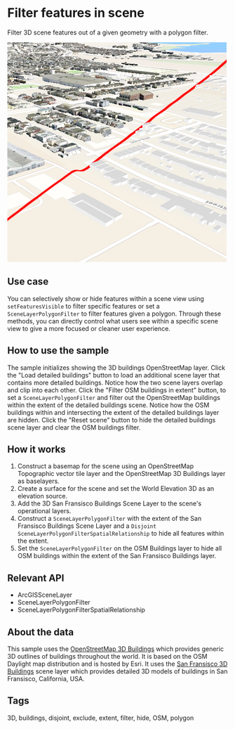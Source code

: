 # Filter features in scene

Filter 3D scene features out of a given geometry with a polygon filter.

![](screenshot.png)

## Use case

You can selectively show or hide features within a scene view using `setFeaturesVisible` to filter specific features or set a `SceneLayerPolygonFilter` to filter features given a polygon. Through these methods, you can directly control what users see within a specific scene view to give a more focused or cleaner user experience.

## How to use the sample

The sample initializes showing the 3D buildings OpenStreetMap layer. Click the "Load detailed buildings" button to load an additional scene layer that contains more detailed buildings. Notice how the two scene layers overlap and clip into each other. Click the "Filter OSM buildings in extent" button, to set a `SceneLayerPolygonFilter` and filter out the OpenStreetMap buildings within the extent of the detailed buildings scene. Notice how the OSM buildings within and intersecting the extent of the detailed buildings layer are hidden. Click the "Reset scene" button to hide the detailed buildings scene layer and clear the OSM buildings filter.

## How it works

1. Construct a basemap for the scene using an OpenStreetMap Topographic vector tile layer and the OpenStreetMap 3D Buildings layer as baselayers.
2. Create a surface for the scene and set the World Elevation 3D as an elevation source.
3. Add the 3D San Fransisco Buildings Scene Layer to the scene's operational layers.
4. Construct a `SceneLayerPolygonFilter` with the extent of the San Fransisco Buildings Scene Layer and a `Disjoint` `SceneLayerPolygonFilterSpatialRelationship` to hide all features within the extent.
5. Set the `SceneLayerPolygonFilter` on the OSM Buildings layer to hide all OSM buildings within the extent of the San Fransisco Buildings layer.

## Relevant API

* ArcGISSceneLayer
* SceneLayerPolygonFilter
* SceneLayerPolygonFilterSpatialRelationship

## About the data

This sample uses the [OpenStreetMap 3D Buildings](https://www.arcgis.com/home/item.html?id=ca0470dbbddb4db28bad74ed39949e25) which provides generic 3D outlines of buildings throughout the world. It is based on the OSM Daylight map distribution and is hosted by Esri. It uses the [San Fransisco 3D Buildings](https://www.arcgis.com/home/item.html?id=d3344ba99c3f4efaa909ccfbcc052ed5) scene layer which provides detailed 3D models of buildings in San Fransisco, California, USA.


## Tags

3D, buildings, disjoint, exclude, extent, filter, hide, OSM, polygon
